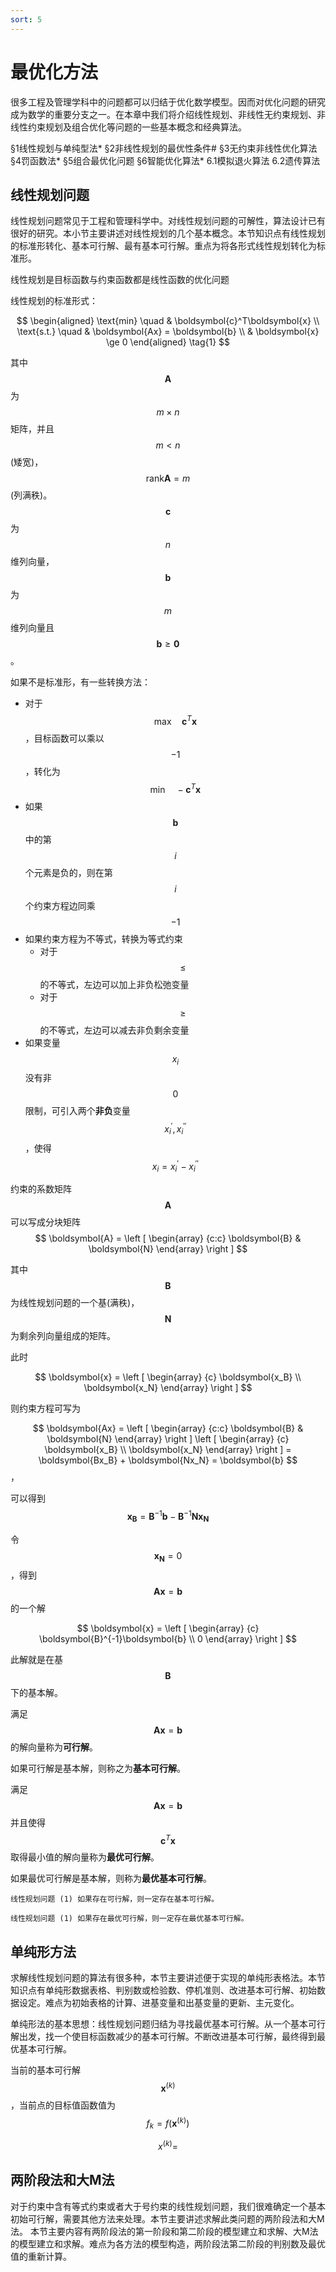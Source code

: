 ```yaml
---
sort: 5
---
```

# 最优化方法


很多工程及管理学科中的问题都可以归结于优化数学模型。因而对优化问题的研究成为数学的重要分支之一。在本章中我们将介绍线性规划、非线性无约束规划、非线性约束规划及组合优化等问题的一些基本概念和经典算法。

§1线性规划与单纯型法*
§2非线性规划的最优性条件#
§3无约束非线性优化算法
§4罚函数法*
§5组合最优化问题
§6智能优化算法*
6.1模拟退火算法
6.2遗传算法


## 线性规划问题

线性规划问题常见于工程和管理科学中。对线性规划问题的可解性，算法设计已有很好的研究。本小节主要讲述对线性规划的几个基本概念。本节知识点有线性规划的标准形转化、基本可行解、最有基本可行解。重点为将各形式线性规划转化为标准形。

线性规划是目标函数与约束函数都是线性函数的优化问题

线性规划的标准形式：

$$
\begin{aligned}
    \text{min} \quad & \boldsymbol{c}^T\boldsymbol{x} \\
    \text{s.t.} \quad & \boldsymbol{Ax} = \boldsymbol{b} \\
    & \boldsymbol{x} \ge 0
\end{aligned}
\tag{1}
$$


其中 $$ \boldsymbol{A} $$ 为 $$ m \times n $$ 矩阵，并且 $$ m < n $$ (矮宽)，$$ \text{rank} \boldsymbol{A} = m $$ (列满秩)。$$ \boldsymbol{c} $$ 为 $$ n $$ 维列向量， $$ \boldsymbol{b} $$ 为 $$ m $$ 维列向量且 $$ \boldsymbol{b} \ge \boldsymbol{0} $$。

如果不是标准形，有一些转换方法：
- 对于 $$ \text{max} \quad \boldsymbol{c}^T\boldsymbol{x} $$，目标函数可以乘以 $$ -1 $$ ，转化为 $$ \text{min} \quad -\boldsymbol{c}^T\boldsymbol{x} $$
- 如果 $$ \boldsymbol{b} $$ 中的第 $$ i $$ 个元素是负的，则在第 $$ i $$ 个约束方程边同乘 $$ -1 $$
- 如果约束方程为不等式，转换为等式约束
  - 对于 $$ \le $$ 的不等式，左边可以加上非负松弛变量
  - 对于 $$ \ge $$ 的不等式，左边可以减去非负剩余变量
- 如果变量 $$ x_i $$ 没有非 $$ 0 $$ 限制，可引入两个**非负**变量 $$ x^{'}_i , x^{''}_i $$，使得 $$ x_i = x^{'}_i - x^{''}_i $$


约束的系数矩阵 $$ \boldsymbol{A} $$ 可以写成分块矩阵 
$$ 
\boldsymbol{A} =
\left [
    \begin{array} {c:c}
    \boldsymbol{B} & \boldsymbol{N}
    \end{array}
\right ] 
$$

其中 $$ \boldsymbol{B} $$ 为线性规划问题的一个基(满秩)，$$ \boldsymbol{N} $$ 为剩余列向量组成的矩阵。

此时 

$$
\boldsymbol{x} = 
\left [
    \begin{array} {c}
        \boldsymbol{x_B} \\
        \boldsymbol{x_N}        
    \end{array}
\right ]
$$

则约束方程可写为 

$$ \boldsymbol{Ax} =
\left [
    \begin{array} {c:c}
    \boldsymbol{B} & \boldsymbol{N}
    \end{array}
\right ]
\left [
    \begin{array} {c}
        \boldsymbol{x_B} \\
        \boldsymbol{x_N}        
    \end{array}
\right ] = 
\boldsymbol{Bx_B} + \boldsymbol{Nx_N} = \boldsymbol{b} $$，

可以得到 $$ \boldsymbol{x_B} = 
\boldsymbol{B}^{-1}\boldsymbol{b} - \boldsymbol{B}^{-1}\boldsymbol{Nx_N} $$

令 $$ \boldsymbol{x_N} = 0 $$，得到 $$ \boldsymbol{Ax} = \boldsymbol{b} $$ 的一个解 

$$
\boldsymbol{x} = 
\left [
    \begin{array} {c}
        \boldsymbol{B}^{-1}\boldsymbol{b} \\
        0        
    \end{array}
\right ]
$$

此解就是在基 $$ \boldsymbol{B} $$ 下的基本解。

满足 $$ \boldsymbol{Ax} = \boldsymbol{b} $$ 的解向量称为**可行解**。

如果可行解是基本解，则称之为**基本可行解**。

满足 $$ \boldsymbol{Ax} = \boldsymbol{b} $$ 并且使得 $$ \boldsymbol{c}^T \boldsymbol{x} $$ 取得最小值的解向量称为**最优可行解**。

如果最优可行解是基本解，则称为**最优基本可行解**。

```note
线性规划问题 (1) 如果存在可行解，则一定存在基本可行解。

线性规划问题 (1) 如果存在最优可行解，则一定存在最优基本可行解。
```

## 单纯形方法

求解线性规划问题的算法有很多种，本节主要讲述便于实现的单纯形表格法。本节知识点有单纯形数据表格、判别数或检验数、停机准则、改进基本可行解、初始数据设定。难点为初始表格的计算、进基变量和出基变量的更新、主元变化。

单纯形法的基本思想：线性规划问题归结为寻找最优基本可行解。从一个基本可行解出发，找一个使目标函数减少的基本可行解。不断改进基本可行解，最终得到最优基本可行解。


当前的基本可行解 $$ \boldsymbol{x}^{(k)} $$，当前点的目标值函数值为 $$ f_k = f(\boldsymbol{x}^{(k)}) $$

$$ x^{(k)} =  $$


## 两阶段法和大M法

对于约束中含有等式约束或者大于号约束的线性规划问题，我们很难确定一个基本初始可行解，需要其他方法来处理。本节主要讲述求解此类问题的两阶段法和大M法。 本节主要内容有两阶段法的第一阶段和第二阶段的模型建立和求解、大M法的模型建立和求解。难点为各方法的模型构造，两阶段法第二阶段的判别数及最优值的重新计算。







